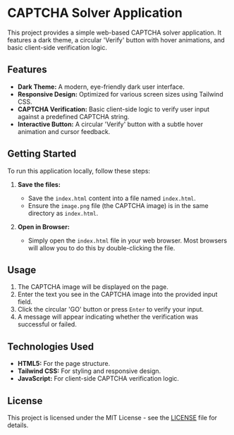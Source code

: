 # CAPTCHA Solver Application

This project provides a simple web-based CAPTCHA solver application. It features a dark theme, a circular 'Verify' button with hover animations, and basic client-side verification logic.

## Features

-   **Dark Theme:** A modern, eye-friendly dark user interface.
-   **Responsive Design:** Optimized for various screen sizes using Tailwind CSS.
-   **CAPTCHA Verification:** Basic client-side logic to verify user input against a predefined CAPTCHA string.
-   **Interactive Button:** A circular 'Verify' button with a subtle hover animation and cursor feedback.

## Getting Started

To run this application locally, follow these steps:

1.  **Save the files:**
    -   Save the `index.html` content into a file named `index.html`.
    -   Ensure the `image.png` file (the CAPTCHA image) is in the same directory as `index.html`.

2.  **Open in Browser:**
    -   Simply open the `index.html` file in your web browser. Most browsers will allow you to do this by double-clicking the file.

## Usage

1.  The CAPTCHA image will be displayed on the page.
2.  Enter the text you see in the CAPTCHA image into the provided input field.
3.  Click the circular 'GO' button or press `Enter` to verify your input.
4.  A message will appear indicating whether the verification was successful or failed.

## Technologies Used

-   **HTML5:** For the page structure.
-   **Tailwind CSS:** For styling and responsive design.
-   **JavaScript:** For client-side CAPTCHA verification logic.

## License

This project is licensed under the MIT License - see the [LICENSE](LICENSE) file for details.
